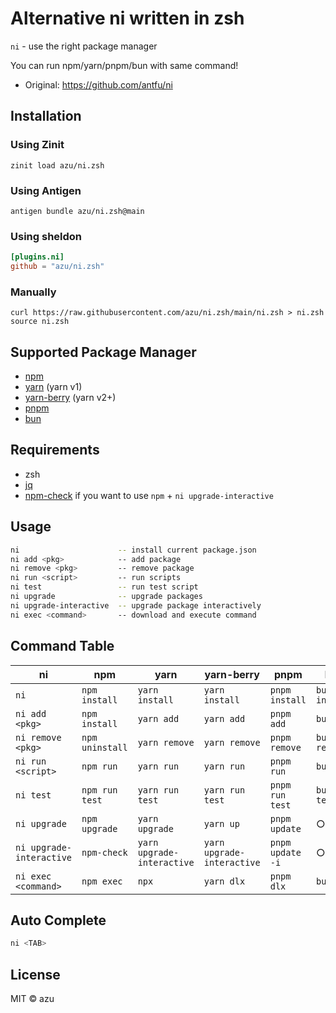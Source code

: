 # Alternative ni written in zsh

`ni` - use the right package manager

You can run npm/yarn/pnpm/bun with same command!

- Original: <https://github.com/antfu/ni>

## Installation

### Using Zinit

```shell
zinit load azu/ni.zsh
```

### Using Antigen

```shell
antigen bundle azu/ni.zsh@main
```

### Using sheldon

```toml
[plugins.ni]
github = "azu/ni.zsh"
```

### Manually

```shell
curl https://raw.githubusercontent.com/azu/ni.zsh/main/ni.zsh > ni.zsh
source ni.zsh
```

## Supported Package Manager

- [npm](https://docs.npmjs.com/cli/)
- [yarn](https://classic.yarnpkg.com/) (yarn v1)
- [yarn-berry](https://yarnpkg.com/) (yarn v2+)
- [pnpm](https://pnpm.js.org/)
- [bun](https://bun.sh/)

## Requirements

- zsh
- [jq](https://stedolan.github.io/jq/)
- [npm-check](https://github.com/dylang/npm-check) if you want to use `npm` + `ni upgrade-interactive`

## Usage

```sh
ni                      -- install current package.json
ni add <pkg>            -- add package
ni remove <pkg>         -- remove package
ni run <script>         -- run scripts
ni test                 -- run test script
ni upgrade              -- upgrade packages
ni upgrade-interactive  -- upgrade package interactively
ni exec <command>       -- download and execute command
```

## Command Table

| ni                       | npm             | yarn                       | yarn-berry                 | pnpm             | bun            |
|--------------------------|-----------------|----------------------------|----------------------------|------------------|----------------|
| `ni`                     | `npm install`   | `yarn install`             | `yarn install`             | `pnpm install`   | `bun install`  |
| `ni add <pkg>`           | `npm install`   | `yarn add`                 | `yarn add`                 | `pnpm add`       | `bun add`      |
| `ni remove <pkg>`        | `npm uninstall` | `yarn remove`              | `yarn remove`              | `pnpm remove`    | `bun remove`   |
| `ni run <script>`        | `npm run`       | `yarn run`                 | `yarn run`                 | `pnpm run`       | `bun run`      |
| `ni test`                | `npm run test`  | `yarn run test`            | `yarn run test`            | `pnpm run test`  | `bun run test` |
| `ni upgrade`             | `npm upgrade`   | `yarn upgrade`             | `yarn up`                  | `pnpm update`    | ○              |
| `ni upgrade-interactive` | `npm-check`     | `yarn upgrade-interactive` | `yarn upgrade-interactive` | `pnpm update -i` | ○              |
| `ni exec <command>`      | `npm exec`      | `npx`                      | `yarn dlx`                 | `pnpm dlx`       | `bunx`         |

## Auto Complete

```sh
ni <TAB>
```

## License

MIT ©️ azu
